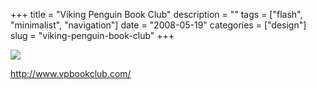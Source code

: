 +++
title = "Viking Penguin Book Club"
description = ""
tags = ["flash", "minimalist", "navigation"]
date = "2008-05-19"
categories = ["design"]
slug = "viking-penguin-book-club"
+++


 

  <div id="screens-thumbs" class="clearfix">
    <div class="txt-center" id="design-submission"><a href="http://www.vpbookclub.com/"><img id='bluga-thumbnail-1257' class='bluga-thumbnail large' src='//media.konigi.com/bluga/
wt483162b0f316b_0.jpg'/></a></div>  
  </div>   
<p><a href="http://www.vpbookclub.com/">http://www.vpbookclub.com/</a></p>




